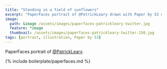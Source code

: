 ```yaml
---
title: "Standing in a field of sunflowers"
excerpt: "PaperFaces portrait of @PatrickLeary drawn with Paper by 53 on an iPad."
image: 
  path: &image /assets/images/paperfaces-patrickleary-twitter.jpg 
  feature: *image
  thumbnail: /assets/images/paperfaces-patrickleary-twitter-150.jpg
tags: [portrait, illustration, Paper by 53]
---
```


PaperFaces portrait of [@PatrickLeary](https://twitter.com/PatrickLeary).

{% include boilerplate/paperfaces.md %}
